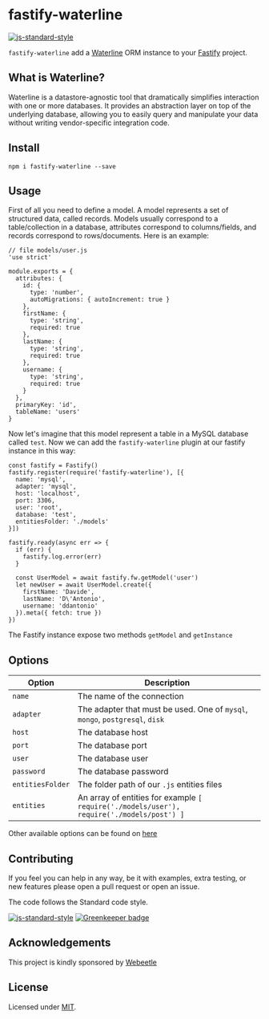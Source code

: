 # fastify-waterline

[![js-standard-style](https://img.shields.io/badge/code%20style-standard-brightgreen.svg?style=flat)](http://standardjs.com/)

`fastify-waterline` add a [Waterline](https://waterlinejs.org/) ORM instance to your [Fastify](https://github.com/fastify/fastify) project.

## What is Waterline?

Waterline is a datastore-agnostic tool that dramatically simplifies interaction with one or more databases. It provides an abstraction layer on top of the underlying database, allowing you to easily query and manipulate your data without writing vendor-specific integration code.

## Install

```
npm i fastify-waterline --save
```

## Usage

First of all you need to define a model. A model represents a set of structured data, called records. Models usually correspond to a table/collection in a database, attributes correspond to columns/fields, and records correspond to rows/documents. Here is an example:

```
// file models/user.js
'use strict'

module.exports = {
  attributes: {
    id: {
      type: 'number',
      autoMigrations: { autoIncrement: true }
    },
    firstName: {
      type: 'string',
      required: true
    },
    lastName: {
      type: 'string',
      required: true
    },
    username: {
      type: 'string',
      required: true
    }
  },
  primaryKey: 'id',
  tableName: 'users'
}
```

Now let's imagine that this model represent a table in a MySQL database called `test`. Now we can add the `fastify-waterline` plugin at our fastify instance in this way:

```
const fastify = Fastify()
fastify.register(require('fastify-waterline'), [{
  name: 'mysql',
  adapter: 'mysql',
  host: 'localhost',
  port: 3306,
  user: 'root',
  database: 'test',
  entitiesFolder: './models'
}])

fastify.ready(async err => {
  if (err) {
    fastify.log.error(err)
  }

  const UserModel = await fastify.fw.getModel('user')
  let newUser = await UserModel.create({
    firstName: 'Davide',
    lastName: 'D\'Antonio',
    username: 'ddantonio'
  }).meta({ fetch: true })
})
```

The Fastify instance expose two methods `getModel` and `getInstance`

## Options

|  Option | Description |
| ------------- | ------------- |
| `name` | The name of the connection |
| `adapter` | The adapter that must be used. One of `mysql`, `mongo`, `postgresql`, `disk`|
| `host` | The database host |
| `port` | The database port |
| `user` | The database user |
| `password` | The database password |
| `entitiesFolder` | The folder path of our `.js` entities files |
| `entities` | An array of entities for example `[ require('./models/user'), require('./models/post') ]` |

Other available options can be found on [here](https://github.com/balderdashy/waterline)

## Contributing

If you feel you can help in any way, be it with examples, extra testing, or new features please open a pull request or open an issue.

The code follows the Standard code style.

[![js-standard-style](https://cdn.rawgit.com/feross/standard/master/badge.svg)](https://github.com/feross/standard) [![Greenkeeper badge](https://badges.greenkeeper.io/webeetle/fastify-waterline.svg)](https://greenkeeper.io/)

## Acknowledgements

This project is kindly sponsored by [Webeetle](http://webeetle.com)

## License

Licensed under [MIT](./LICENSE).
